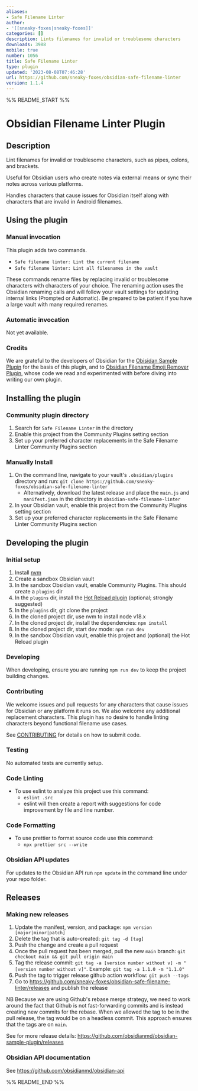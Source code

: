 ```yaml
---
aliases:
- Safe Filename Linter
author:
- '[[sneaky-foxes|sneaky-foxes]]'
categories: []
description: Lints filenames for invalid or troublesome characters
downloads: 3988
mobile: true
number: 1056
title: Safe Filename Linter
type: plugin
updated: '2023-08-08T07:46:28'
url: https://github.com/sneaky-foxes/obsidian-safe-filename-linter
version: 1.1.4
---
```


%% README_START %%

# Obsidian Filename Linter Plugin

## Description

Lint filenames for invalid or troublesome characters, such as pipes, colons, and brackets.

Useful for Obsidian users who create notes via external means or sync their notes across various platforms.

Handles characters that cause issues for Obsidian itself along with characters that are invalid in Android filenames.

## Using the plugin

### Manual invocation

This plugin adds two commands.

- `Safe filename linter: Lint the current filename`
- `Safe filename linter: Lint all filesnames in the vault`

These commands rename files by replacing invalid or troublesome characters with characters of your choice. The renaming action uses the Obsidian renaming calls and will follow your vault settings for updating internal links (Prompted or Automatic). Be prepared to be patient if you have a large vault with many required renames.

### Automatic invocation

Not yet available.

### Credits

We are grateful to the developers of Obsidian for the [Obisidan Sample Plugin](obsidianmd/obsidian-sample-plugin) for the basis of this plugin, and to [Obsidian Filename Emoji Remover Plugin](https://github.com/YTolun/obsidian-filename-emoji-remover), whose code we read and experimented with before diving into writing our own plugin.

## Installing the plugin

### Community plugin directory

1. Search for `Safe Filename Linter` in the directory
2. Enable this project from the Community Plugins setting section
3. Set up your preferred character replacements in the Safe Filename Linter Community Plugins section

### Manually Install

1. On the command line, navigate to your vault's `.obsidian/plugins` directory and run:
   `git clone https://github.com/sneaky-foxes/obsidian-safe-filename-linter`
   - Alternatively, download the latest release and place the `main.js` and `manifest.json` in the directory in `obsidian-safe-filename-linter`
2. In your Obsidian vault, enable this project from the Community Plugins setting section
3. Set up your preferred character replacements in the Safe Filename Linter Community Plugins section

## Developing the plugin

### Initial setup

1. Install [nvm](https://github.com/nvm-sh/nvm)
2. Create a sandbox Obsidian vault
3. In the sandbox Obsidian vault, enable Community Plugins. This should create a `plugins` dir
4. In the `plugins` dir, install the [Hot Reload plugin](https://github.com/pjeby/hot-reload) (optional; strongly suggested)
5. In the `plugins` dir, git clone the project
6. In the cloned project dir, use nvm to install node v18.x
7. In the cloned project dir, install the dependencies: `npm install`
8. In the cloned project dir, start dev mode: `npm run dev`
9. In the sandbox Obsidian vault, enable this project and (optional) the Hot Reload plugin

### Developing

When developing, ensure you are running `npm run dev` to keep the project building changes.

### Contributing

We welcome issues and pull requests for any characters that cause issues for Obsidian or any platform it runs on. We also welcome any additional replacement characters. This plugin has no desire to handle linting characters beyond functional filename use cases.

See [CONTRIBUTING](./CONTRIBUTING.md) for details on how to submit code.


### Testing

No automated tests are currently setup.

### Code Linting

- To use eslint to analyze this project use this command:
  - `eslint .src`
  - eslint will then create a report with suggestions for code improvement by file and line number.

### Code Formatting

- To use prettier to format source code use this command:
  - `npx prettier src --write`

### Obsidian API updates

For updates to the Obsidian API run `npm update` in the command line under your repo folder.

## Releases

### Making new releases

1. Update the manifest, version, and package: `npm version [major|minor|patch]`
2. Delete the tag that is auto-created: `git tag -d [tag]`
3. Push the change and create a pull request
4. Once the pull request has been merged, pull the new `main` branch: `git checkout main && git pull origin main`
5. Tag the release commit: `git tag -a [version number without v] -m "[version number without v]"`. Example: `git tag -a 1.1.0 -m "1.1.0"`
6. Push the tag to trigger release github action workflow: `git push --tags`
7. Go to https://github.com/sneaky-foxes/obsidian-safe-filename-linter/releases and publish the release

NB Because we are using Github's rebase merge strategy, we need to work around the fact that Github is not fast-forwarding commits and is instead creating new commits for the rebase. When we allowed the tag to be in the pull release, the tag would be on a headless commit. This approach ensures that the tags are on `main`.

See for more release details: https://github.com/obsidianmd/obsidian-sample-plugin/releases

### Obsidian API documentation

See https://github.com/obsidianmd/obsidian-api


%% README_END %%